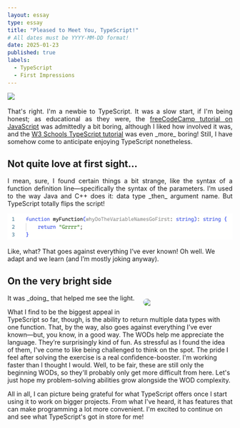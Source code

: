 ```yaml
---
layout: essay
type: essay
title: "Pleased to Meet You, TypeScript!"
# All dates must be YYYY-MM-DD format!
date: 2025-01-23
published: true
labels:
  - TypeScript
  - First Impressions
---
```


<img width="300px" class="rounded img-fluid" src="https://media.tenor.com/sF-65FzDeFIAAAAM/cat-pondering-cat.gif">

<p style="text-align: justify;">
  That's right. I'm a newbie to TypeScript. It was a slow start, if I'm being honest; as educational as they were, the <a href="https://www.freecodecamp.org/learn/javascript-algorithms-and-data-structures/">freeCodeCamp tutorial on JavaScript</a> was admittedly a bit boring, although I liked how involved it was, and the <a href="https://www.w3schools.com/typescript/index.php">W3 Schools TypeScript tutorial</a> was even _more_ boring! Still, I have somehow come to anticipate enjoying TypeScript nonetheless.
</p>

## Not quite love at first sight...

<p style="text-align: justify;">
  I mean, sure, I found certain things a bit strange, like the syntax of a function definition line—specifically the syntax of the parameters. I’m used to the way Java and C++ does it: data type _then_ argument name. But TypeScript totally flips the script!
  
  <div class="text-center py-4">
    <img width="1000px" class="rounded img-fluid" src="images/function2.png" alt="A silly function definition.">
  </div>

  Like, what? That goes against everything I’ve ever known! Oh well. We adapt and we learn (and I’m mostly joking anyway).
</p>

## On the very bright side

<img class="rounded" src="https://i.pinimg.com/736x/29/e7/c3/29e7c3b4f837cfb4439f33e2b96dc3f0.jpg" style="width: 200px; float: right; margin-left: 10px; margin-bottom: 10px; margin-top: 10px; border-radius: 15px;">

<p style="text-align: justify;">
  It was _doing_ that helped me see the light.
  
  What I find to be the biggest appeal in TypeScript so far, though, is the ability to return multiple data types with one function. That, by the way, also goes against everything I’ve ever known—but, you know, in a good way. The WODs help me appreciate the language. They’re surprisingly kind of fun. As stressful as I found the idea of them, I've come to like being challenged to think on the spot. The pride I feel after solving the exercise is a real confidence-booster. I'm working faster than I thought I would. Well, to be fair, these are still only the beginning WODs, so they'll probably only get more difficult from here. Let's just hope my problem-solving abilities grow alongside the WOD complexity.
  
  All in all, I can picture being grateful for what TypeScript offers once I start using it to work on bigger projects. From what I've heard, it has features that can make programming a lot more convenient. I'm excited to continue on and see what TypeScript's got in store for me!
</p>
